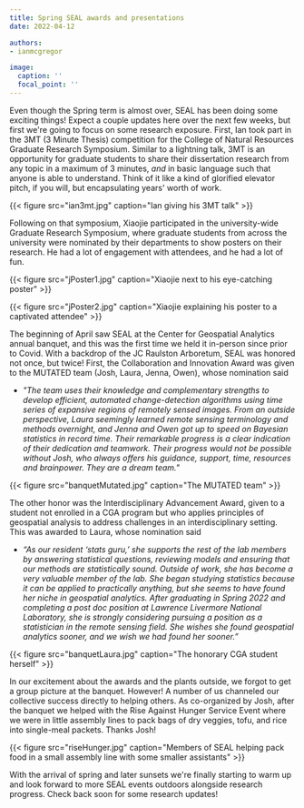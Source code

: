 ```yaml
---
title: Spring SEAL awards and presentations
date: 2022-04-12

authors:
- ianmcgregor

image:
  caption: ''
  focal_point: ''
---
```


Even though the Spring term is almost over, SEAL has been doing some exciting things! Expect a couple updates here over the next few weeks, but first we're going to focus on some research exposure. First, Ian took part in the 3MT (3 Minute Thesis) competition for the College of Natural Resources Graduate Research Symposium. Similar to a lightning talk, 3MT is an opportunity for graduate students to share their dissertation research from any topic in a maximum of 3 minutes, *and* in basic language such that anyone is able to understand. Think of it like a kind of glorified elevator pitch, if you will, but encapsulating years' worth of work. 

{{< figure src="ian3mt.jpg" caption="Ian giving his 3MT talk" >}}

Following on that symposium, Xiaojie participated in the university-wide Graduate Research Symposium, where graduate students from across the university were nominated by their departments to show posters on their research. He had a lot of engagement with attendees, and he had a lot of fun.

{{< figure src="jPoster1.jpg" caption="Xiaojie next to his eye-catching poster" >}}

{{< figure src="jPoster2.jpg" caption="Xiaojie explaining his poster to a captivated attendee" >}}

The beginning of April saw SEAL at the Center for Geospatial Analytics annual banquet, and this was the first time we held it in-person since prior to Covid. With a backdrop of the JC Raulston Arboretum, SEAL was honored not once, but twice! First, the Collaboration and Innovation Award was given to the MUTATED team (Josh, Laura, Jenna, Owen), whose nomination said 
- *"The team uses their knowledge and complementary strengths to develop efficient, automated change-detection algorithms using time series of expansive regions of remotely sensed images. From an outside perspective, Laura seemingly learned remote sensing terminology and methods overnight, and Jenna and Owen got up to speed on Bayesian statistics in record time. Their remarkable progress is a clear indication of their dedication and teamwork. Their progress would not be possible without Josh, who always offers his guidance, support, time, resources and brainpower. They are a dream team."*

{{< figure src="banquetMutated.jpg" caption="The MUTATED team" >}}

The other honor was the Interdisciplinary Advancement Award, given to a student not enrolled in a CGA program but who applies principles of geospatial analysis to address challenges in an interdisciplinary setting. This was awarded to Laura, whose nomination said
- *“As our resident ‘stats guru,’ she supports the rest of the lab members by answering statistical questions, reviewing models and ensuring that our methods are statistically sound. Outside of work, she has become a very valuable member of the lab. She began studying statistics because it can be applied to practically anything, but she seems to have found her niche in geospatial analytics. After graduating in Spring 2022 and completing a post doc position at Lawrence Livermore National Laboratory, she is strongly considering pursuing a position as a statistician in the remote sensing field. She wishes she found geospatial analytics sooner, and we wish we had found her sooner.”*

{{< figure src="banquetLaura.jpg" caption="The honorary CGA student herself" >}}

In our excitement about the awards and the plants outside, we forgot to get a group picture at the banquet. However! A number of us channeled our collective success directly to helping others. As co-organized by Josh, after the banquet we helped with the Rise Against Hunger Service Event where we were in little assembly lines to pack bags of dry veggies, tofu, and rice into single-meal packets. Thanks Josh!

{{< figure src="riseHunger.jpg" caption="Members of SEAL helping pack food in a small assembly line with some smaller assistants" >}}

With the arrival of spring and later sunsets we're finally starting to warm up and look forward to more SEAL events outdoors alongside research progress. Check back soon for some research updates!

